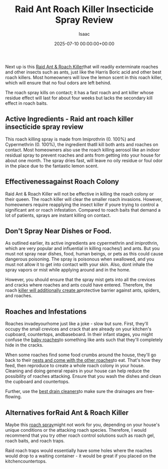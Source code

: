 ﻿---
title: Raid Ant Roach Killer Insecticide Spray Review
description: Next up is this Raid Ant & Roach Killer that will readily exterminate roaches and other insects such as ants, just like the Harris Boric acid and other best...
slug: /raid-ant-roach-killer-insecticide-spray-review/
date: 2025-07-10 00:00:00+00:00
lastmod: 2025-07-10 00:00:00+03:00
author: Isaac
categories:

- Cockroaches

- Product Reviews
tags:

- cockroaches

- raid

- ant
layout: post
---

Next up is this [Raid Ant & Roach Killer](https://hpd.nlm.nih.gov/cgi-bin/household/brands?tbl=brands&id=19001023)that will readily exterminate roaches and other insects such as ants, just like the Harris Boric acid and other best roach killers. Most homeowners will love the lemon scent in this roach killer, which will ensure that no foul odors are left behind.

The roach spray kills on contact; it has a fast roach and ant killer whose residue effect will last for about four weeks but lacks the secondary kill effect in roach baits.

##  Active Ingredients - Raid ant roach killer insecticide spray review

This roach killing spray is made from Imiprothrin (0. 100%) and Cypermethrin (0. 100%), the ingredient thatll kill both ants and roaches on contact. Most homeowners also use the roach killing aerosol like an indoor residual spray to prevent roaches and ants from getting into your house for about one month. The spray dries fast, will leave no oily residue or foul odor in the place due to the fantastic lemon scent.

##  Effectivenessagainst Roach Colony

Raid Ant & Roach Killer will not be effective in killing the roach colony or their queen. The roach killer will clear the smaller roach invasions. However, homeowners require reapplying the insect killer if youre trying to control a significant ant or roach infestation. Compared to roach baits that demand a lot of patients, sprays are instant killing on contact.

##  Don't Spray Near Dishes or Food.

As outlined earlier, its active ingredients are cypermethrin and imiprothrin, which are very popular and influential in killing roaches/) and ants. But you must not spray near dishes, food, human beings, or pets as this could cause dangerous poisoning. The spray is poisonous when swallowed, and you must not allow it to get into contact with your skin. Also, dont inhale the spray vapors or mist while applying around and in the home.

However, you should ensure that the spray mist gets into all the crevices and cracks where roaches and ants could have entered. Therefore, the roach [killer will additionally create a](https://pestpolicy.com/best-fire-[ant](https://pestpolicy.com/ant-control-in-bellingham/)-killer-for-lawns/)protective barrier against ants, spiders, and roaches.

##  Roaches and Infestations

Roaches invadeyourhome just like a joke - slow but sure. First, they'll occupy the small crevices and crack that are already on your kitchen's cupboard, countertops, andbaseboard. In their infant stages, you might confuse the [baby roaches](https://pestpolicy.com/what-do-baby-roaches-look-like//)to something like ants such that they'll completely hide in the cracks.

When some roaches find some food crumbs around the house, they'll go back to their [nests and come with the other roaches](https://pestpolicy.com/how-to-find-a-roach-nest/)to eat. That's how they feed, then reproduce to create a whole roach colony in your house. Cleaning and doing general repairs in your house can help reduce the possibility of roaches attacking. Ensure that you wash the dishes and clean the cupboard and countertops.

Further, use the [best drain cleaners](https://pestpolicy.com/best-drain-cleaner//)to make sure the drainages are free-flowing.

##  Alternatives forRaid Ant & Roach Killer

Maybe this [roach spray](https://pestpolicy.com/bengal-roach-spray-review/)might not work for you, depending on your house's unique conditions or the attacking roach species. Therefore, I would recommend that you try other roach control solutions such as roach gel, roach baits, and roach traps.

Raid roach traps would essentially have some holes where the roaches would drop to a waiting container - it would be great if you placed on the kitchencountertops.
